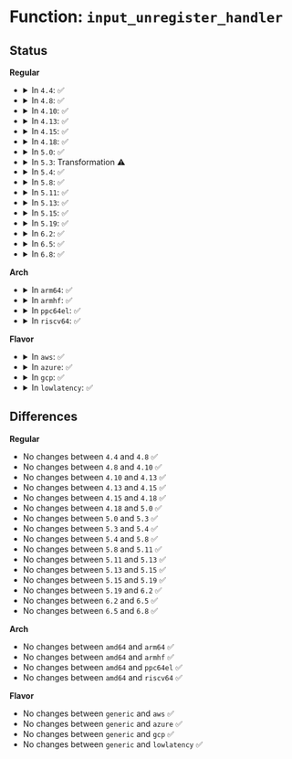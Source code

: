 # Function: <code>input_unregister_handler</code>

## Status
<b>Regular</b>
<ul>
<li>
<details>
<summary>In <code>4.4</code>: ✅</summary>

```c
void input_unregister_handler(struct input_handler *handler);
```

**Collision:** Unique Global

**Inline:** No

**Transformation:** False

**Instances:**

```
In drivers/input/input.c (ffffffff81667f70)
Location: drivers/input/input.c:2242
Inline: False
Direct callers:
  - drivers/tty/sysrq.c:sysrq_toggle_support
  - drivers/tty/serial/kgdboc.c:kgdboc_restore_input_helper
  - drivers/input/mousedev.c:mousedev_exit
  - drivers/input/evdev.c:evdev_exit
  - net/rfkill/input.c:rfkill_handler_exit
```
**Symbols:**

```
ffffffff81667f70-ffffffff81668038: input_unregister_handler (STB_GLOBAL)
```
</details>
</li>
<li>
<details>
<summary>In <code>4.8</code>: ✅</summary>

```c
void input_unregister_handler(struct input_handler *handler);
```

**Collision:** Unique Global

**Inline:** No

**Transformation:** False

**Instances:**

```
In drivers/input/input.c (ffffffff816c7ce0)
Location: drivers/input/input.c:2241
Inline: False
Direct callers:
  - drivers/tty/sysrq.c:sysrq_toggle_support
  - drivers/tty/serial/kgdboc.c:kgdboc_restore_input_helper
  - drivers/input/mousedev.c:mousedev_exit
  - drivers/input/evdev.c:evdev_exit
  - net/rfkill/input.c:rfkill_handler_exit
```
**Symbols:**

```
ffffffff816c7ce0-ffffffff816c7d9f: input_unregister_handler (STB_GLOBAL)
```
</details>
</li>
<li>
<details>
<summary>In <code>4.10</code>: ✅</summary>

```c
void input_unregister_handler(struct input_handler *handler);
```

**Collision:** Unique Global

**Inline:** No

**Transformation:** False

**Instances:**

```
In drivers/input/input.c (ffffffff816f5cd0)
Location: drivers/input/input.c:2241
Inline: False
Direct callers:
  - drivers/tty/sysrq.c:sysrq_toggle_support
  - drivers/tty/serial/kgdboc.c:kgdboc_restore_input_helper
  - drivers/input/mousedev.c:mousedev_exit
  - drivers/input/evdev.c:evdev_exit
  - net/rfkill/input.c:rfkill_handler_exit
```
**Symbols:**

```
ffffffff816f5cd0-ffffffff816f5d8f: input_unregister_handler (STB_GLOBAL)
```
</details>
</li>
<li>
<details>
<summary>In <code>4.13</code>: ✅</summary>

```c
void input_unregister_handler(struct input_handler *handler);
```

**Collision:** Unique Global

**Inline:** No

**Transformation:** False

**Instances:**

```
In drivers/input/input.c (ffffffff8170b830)
Location: drivers/input/input.c:2247
Inline: False
Direct callers:
  - drivers/tty/sysrq.c:sysrq_toggle_support
  - drivers/tty/serial/kgdboc.c:kgdboc_restore_input_helper
  - drivers/input/mousedev.c:mousedev_exit
  - drivers/input/evdev.c:evdev_exit
  - net/rfkill/input.c:rfkill_handler_exit
```
**Symbols:**

```
ffffffff8170b830-ffffffff8170b8e0: input_unregister_handler (STB_GLOBAL)
```
</details>
</li>
<li>
<details>
<summary>In <code>4.15</code>: ✅</summary>

```c
void input_unregister_handler(struct input_handler *handler);
```

**Collision:** Unique Global

**Inline:** No

**Transformation:** False

**Instances:**

```
In drivers/input/input.c (ffffffff8177c840)
Location: drivers/input/input.c:2240
Inline: False
Direct callers:
  - drivers/tty/sysrq.c:sysrq_toggle_support
  - drivers/tty/serial/kgdboc.c:kgdboc_restore_input_helper
  - drivers/input/mousedev.c:mousedev_exit
  - drivers/input/evdev.c:evdev_exit
  - net/rfkill/input.c:rfkill_handler_exit
```
**Symbols:**

```
ffffffff8177c840-ffffffff8177c8f5: input_unregister_handler (STB_GLOBAL)
```
</details>
</li>
<li>
<details>
<summary>In <code>4.18</code>: ✅</summary>

```c
void input_unregister_handler(struct input_handler *handler);
```

**Collision:** Unique Global

**Inline:** No

**Transformation:** False

**Instances:**

```
In drivers/input/input.c (ffffffff817bd8e0)
Location: drivers/input/input.c:2247
Inline: False
Direct callers:
  - drivers/tty/sysrq.c:sysrq_toggle_support
  - drivers/tty/serial/kgdboc.c:kgdboc_restore_input_helper
  - drivers/input/mousedev.c:mousedev_exit
  - drivers/input/evdev.c:evdev_exit
  - net/rfkill/input.c:rfkill_handler_exit
```
**Symbols:**

```
ffffffff817bd8e0-ffffffff817bd995: input_unregister_handler (STB_GLOBAL)
```
</details>
</li>
<li>
<details>
<summary>In <code>5.0</code>: ✅</summary>

```c
void input_unregister_handler(struct input_handler *handler);
```

**Collision:** Unique Global

**Inline:** No

**Transformation:** False

**Instances:**

```
In drivers/input/input.c (ffffffff817e4d40)
Location: drivers/input/input.c:2247
Inline: False
Direct callers:
  - drivers/tty/sysrq.c:sysrq_toggle_support
  - drivers/tty/serial/kgdboc.c:kgdboc_restore_input_helper
  - drivers/input/mousedev.c:mousedev_exit
  - drivers/input/evdev.c:evdev_exit
  - net/rfkill/input.c:rfkill_handler_exit
```
**Symbols:**

```
ffffffff817e4d40-ffffffff817e4df5: input_unregister_handler (STB_GLOBAL)
```
</details>
</li>
<li>
<details>
<summary>In <code>5.3</code>: Transformation ⚠️</summary>

```c
void input_unregister_handler(struct input_handler *handler);
```

**Collision:** Unique Global

**Inline:** No

**Transformation:** True

**Instances:**

```
In drivers/input/input.c (0)
Location: drivers/input/input.c:2243
Inline: False
Direct callers:
  - drivers/tty/sysrq.c:sysrq_toggle_support
  - drivers/tty/serial/kgdboc.c:kgdboc_restore_input_helper
  - drivers/input/mousedev.c:mousedev_exit
  - drivers/input/evdev.c:evdev_exit
  - net/rfkill/input.c:rfkill_handler_exit
```
**Symbols:**

```
ffffffff81828007-ffffffff8182801a: input_unregister_handler.cold (STB_LOCAL)
ffffffff818257a0-ffffffff81825855: input_unregister_handler (STB_GLOBAL)
```
</details>
</li>
<li>
<details>
<summary>In <code>5.4</code>: ✅</summary>

```c
void input_unregister_handler(struct input_handler *handler);
```

**Collision:** Unique Global

**Inline:** No

**Transformation:** False

**Instances:**

```
In drivers/input/input.c (ffffffff81856cd0)
Location: drivers/input/input.c:2319
Inline: False
Direct callers:
  - drivers/tty/sysrq.c:sysrq_toggle_support
  - drivers/tty/serial/kgdboc.c:kgdboc_restore_input_helper
  - drivers/input/mousedev.c:mousedev_exit
  - drivers/input/evdev.c:evdev_exit
  - net/rfkill/input.c:rfkill_handler_exit
```
**Symbols:**

```
ffffffff81856cd0-ffffffff81856d85: input_unregister_handler (STB_GLOBAL)
```
</details>
</li>
<li>
<details>
<summary>In <code>5.8</code>: ✅</summary>

```c
void input_unregister_handler(struct input_handler *handler);
```

**Collision:** Unique Global

**Inline:** No

**Transformation:** False

**Instances:**

```
In drivers/input/input.c (ffffffff81929f30)
Location: drivers/input/input.c:2317
Inline: False
Direct callers:
  - drivers/tty/serial/kgdboc.c:kgdboc_restore_input_helper
  - drivers/input/mousedev.c:mousedev_exit
  - drivers/input/evdev.c:evdev_exit
  - net/rfkill/input.c:rfkill_handler_exit
```
**Symbols:**

```
ffffffff81929f30-ffffffff81929fe5: input_unregister_handler (STB_GLOBAL)
```
</details>
</li>
<li>
<details>
<summary>In <code>5.11</code>: ✅</summary>

```c
void input_unregister_handler(struct input_handler *handler);
```

**Collision:** Unique Global

**Inline:** No

**Transformation:** False

**Instances:**

```
In drivers/input/input.c (ffffffff819314a0)
Location: drivers/input/input.c:2423
Inline: False
Direct callers:
  - drivers/tty/serial/kgdboc.c:kgdboc_restore_input_helper
  - drivers/input/mousedev.c:mousedev_exit
  - drivers/input/evdev.c:evdev_exit
  - net/rfkill/input.c:rfkill_handler_exit
```
**Symbols:**

```
ffffffff819314a0-ffffffff81931555: input_unregister_handler (STB_GLOBAL)
```
</details>
</li>
<li>
<details>
<summary>In <code>5.13</code>: ✅</summary>

```c
void input_unregister_handler(struct input_handler *handler);
```

**Collision:** Unique Global

**Inline:** No

**Transformation:** False

**Instances:**

```
In drivers/input/input.c (ffffffff81914ae0)
Location: drivers/input/input.c:2423
Inline: False
Direct callers:
  - drivers/tty/serial/kgdboc.c:kgdboc_restore_input_helper
  - drivers/input/mousedev.c:mousedev_exit
  - drivers/input/evdev.c:evdev_exit
  - net/rfkill/input.c:rfkill_handler_exit
```
**Symbols:**

```
ffffffff81914ae0-ffffffff81914b95: input_unregister_handler (STB_GLOBAL)
```
</details>
</li>
<li>
<details>
<summary>In <code>5.15</code>: ✅</summary>

```c
void input_unregister_handler(struct input_handler *handler);
```

**Collision:** Unique Global

**Inline:** No

**Transformation:** False

**Instances:**

```
In drivers/input/input.c (ffffffff819b6c70)
Location: drivers/input/input.c:2429
Inline: False
Direct callers:
  - drivers/tty/serial/kgdboc.c:kgdboc_restore_input_helper
  - drivers/input/mousedev.c:mousedev_exit
  - drivers/input/evdev.c:evdev_exit
  - net/rfkill/input.c:rfkill_handler_exit
```
**Symbols:**

```
ffffffff819b6c70-ffffffff819b6d25: input_unregister_handler (STB_GLOBAL)
```
</details>
</li>
<li>
<details>
<summary>In <code>5.19</code>: ✅</summary>

```c
void input_unregister_handler(struct input_handler *handler);
```

**Collision:** Unique Global

**Inline:** No

**Transformation:** False

**Instances:**

```
In drivers/input/input.c (ffffffff81b16700)
Location: drivers/input/input.c:2473
Inline: False
Direct callers:
  - drivers/tty/serial/kgdboc.c:kgdboc_restore_input_helper
  - drivers/input/mousedev.c:mousedev_exit
  - drivers/input/evdev.c:evdev_exit
  - net/rfkill/input.c:rfkill_handler_exit
```
**Symbols:**

```
ffffffff81b16700-ffffffff81b167c3: input_unregister_handler (STB_GLOBAL)
```
</details>
</li>
<li>
<details>
<summary>In <code>6.2</code>: ✅</summary>

```c
void input_unregister_handler(struct input_handler *handler);
```

**Collision:** Unique Global

**Inline:** No

**Transformation:** False

**Instances:**

```
In drivers/input/input.c (ffffffff81ca7a60)
Location: drivers/input/input.c:2485
Inline: False
Direct callers:
  - drivers/tty/serial/kgdboc.c:kgdboc_restore_input_helper
  - drivers/input/mousedev.c:mousedev_exit
  - drivers/input/evdev.c:evdev_exit
  - net/rfkill/input.c:rfkill_handler_exit
```
**Symbols:**

```
ffffffff81ca7a60-ffffffff81ca7b23: input_unregister_handler (STB_GLOBAL)
```
</details>
</li>
<li>
<details>
<summary>In <code>6.5</code>: ✅</summary>

```c
void input_unregister_handler(struct input_handler *handler);
```

**Collision:** Unique Global

**Inline:** No

**Transformation:** False

**Instances:**

```
In drivers/input/input.c (ffffffff81d0ef70)
Location: drivers/input/input.c:2484
Inline: False
Direct callers:
  - drivers/tty/serial/kgdboc.c:kgdboc_restore_input_helper
  - drivers/input/mousedev.c:mousedev_exit
  - drivers/input/evdev.c:evdev_exit
  - net/rfkill/input.c:rfkill_handler_exit
```
**Symbols:**

```
ffffffff81d0ef70-ffffffff81d0f033: input_unregister_handler (STB_GLOBAL)
```
</details>
</li>
<li>
<details>
<summary>In <code>6.8</code>: ✅</summary>

```c
void input_unregister_handler(struct input_handler *handler);
```

**Collision:** Unique Global

**Inline:** No

**Transformation:** False

**Instances:**

```
In drivers/input/input.c (ffffffff81dc4c90)
Location: drivers/input/input.c:2484
Inline: False
Direct callers:
  - drivers/tty/serial/kgdboc.c:kgdboc_restore_input_helper
  - drivers/input/mousedev.c:mousedev_exit
  - drivers/input/evdev.c:evdev_exit
  - net/rfkill/input.c:rfkill_handler_exit
```
**Symbols:**

```
ffffffff81dc4c90-ffffffff81dc4d53: input_unregister_handler (STB_GLOBAL)
```
</details>
</li>
</ul>
<b>Arch</b>
<ul>
<li>
<details>
<summary>In <code>arm64</code>: ✅</summary>

```c
void input_unregister_handler(struct input_handler *handler);
```

**Collision:** Unique Global

**Inline:** No

**Transformation:** False

**Instances:**

```
In drivers/input/input.c (ffff800010a95ef0)
Location: drivers/input/input.c:2319
Inline: False
Direct callers:
  - drivers/tty/sysrq.c:sysrq_toggle_support
  - drivers/tty/serial/kgdboc.c:kgdboc_restore_input_helper
  - drivers/input/mousedev.c:mousedev_exit
  - drivers/input/evdev.c:evdev_exit
  - net/rfkill/input.c:rfkill_handler_exit
```
**Symbols:**

```
ffff800010a95ef0-ffff800010a95fc0: input_unregister_handler (STB_GLOBAL)
```
</details>
</li>
<li>
<details>
<summary>In <code>armhf</code>: ✅</summary>

```c
void input_unregister_handler(struct input_handler *handler);
```

**Collision:** Unique Global

**Inline:** No

**Transformation:** False

**Instances:**

```
In drivers/input/input.c (c0b78bbc)
Location: drivers/input/input.c:2319
Inline: False
Direct callers:
  - drivers/tty/sysrq.c:sysrq_toggle_support
  - drivers/tty/serial/kgdboc.c:kgdboc_restore_input_helper
  - drivers/input/mousedev.c:mousedev_exit
  - drivers/input/evdev.c:evdev_exit
  - net/rfkill/input.c:rfkill_handler_exit
```
**Symbols:**

```
c0b78bbc-c0b78c94: input_unregister_handler (STB_GLOBAL)
```
</details>
</li>
<li>
<details>
<summary>In <code>ppc64el</code>: ✅</summary>

```c
void input_unregister_handler(struct input_handler *handler);
```

**Collision:** Unique Global

**Inline:** No

**Transformation:** False

**Instances:**

```
In drivers/input/input.c (c000000000b75500)
Location: drivers/input/input.c:2319
Inline: False
Direct callers:
  - drivers/tty/sysrq.c:sysrq_toggle_support
  - drivers/tty/serial/kgdboc.c:kgdboc_restore_input_helper
  - drivers/input/mousedev.c:mousedev_exit
  - drivers/input/evdev.c:evdev_exit
  - net/rfkill/input.c:rfkill_handler_exit
```
**Symbols:**

```
c000000000b75500-c000000000b75620: input_unregister_handler (STB_GLOBAL)
```
</details>
</li>
<li>
<details>
<summary>In <code>riscv64</code>: ✅</summary>

```c
void input_unregister_handler(struct input_handler *handler);
```

**Collision:** Unique Global

**Inline:** No

**Transformation:** False

**Instances:**

```
In drivers/input/input.c (ffffffe0006a79b8)
Location: drivers/input/input.c:2319
Inline: False
Direct callers:
  - drivers/tty/sysrq.c:sysrq_toggle_support
  - drivers/input/mousedev.c:mousedev_exit
  - drivers/input/evdev.c:evdev_exit
  - net/rfkill/input.c:rfkill_handler_exit
```
**Symbols:**

```
ffffffe0006a79b8-ffffffe0006a7a74: input_unregister_handler (STB_GLOBAL)
```
</details>
</li>
</ul>
<b>Flavor</b>
<ul>
<li>
<details>
<summary>In <code>aws</code>: ✅</summary>

```c
void input_unregister_handler(struct input_handler *handler);
```

**Collision:** Unique Global

**Inline:** No

**Transformation:** False

**Instances:**

```
In drivers/input/input.c (ffffffff8180bce0)
Location: drivers/input/input.c:2319
Inline: False
Direct callers:
  - drivers/tty/sysrq.c:sysrq_toggle_support
  - drivers/tty/serial/kgdboc.c:kgdboc_restore_input_helper
  - drivers/input/mousedev.c:mousedev_exit
  - drivers/input/evdev.c:evdev_exit
  - net/rfkill/input.c:rfkill_handler_exit
```
**Symbols:**

```
ffffffff8180bce0-ffffffff8180bd95: input_unregister_handler (STB_GLOBAL)
```
</details>
</li>
<li>
<details>
<summary>In <code>azure</code>: ✅</summary>

```c
void input_unregister_handler(struct input_handler *handler);
```

**Collision:** Unique Global

**Inline:** No

**Transformation:** False

**Instances:**

```
In drivers/input/input.c (ffffffff817d3450)
Location: drivers/input/input.c:2319
Inline: False
Direct callers:
  - drivers/tty/sysrq.c:sysrq_toggle_support
  - drivers/tty/serial/kgdboc.c:kgdboc_restore_input_helper
  - drivers/input/mousedev.c:mousedev_exit
  - drivers/input/evdev.c:evdev_exit
  - net/rfkill/input.c:rfkill_handler_exit
```
**Symbols:**

```
ffffffff817d3450-ffffffff817d3505: input_unregister_handler (STB_GLOBAL)
```
</details>
</li>
<li>
<details>
<summary>In <code>gcp</code>: ✅</summary>

```c
void input_unregister_handler(struct input_handler *handler);
```

**Collision:** Unique Global

**Inline:** No

**Transformation:** False

**Instances:**

```
In drivers/input/input.c (ffffffff8184ae60)
Location: drivers/input/input.c:2319
Inline: False
Direct callers:
  - drivers/tty/sysrq.c:sysrq_toggle_support
  - drivers/tty/serial/kgdboc.c:kgdboc_restore_input_helper
  - drivers/input/mousedev.c:mousedev_exit
  - drivers/input/evdev.c:evdev_exit
  - net/rfkill/input.c:rfkill_handler_exit
```
**Symbols:**

```
ffffffff8184ae60-ffffffff8184af15: input_unregister_handler (STB_GLOBAL)
```
</details>
</li>
<li>
<details>
<summary>In <code>lowlatency</code>: ✅</summary>

```c
void input_unregister_handler(struct input_handler *handler);
```

**Collision:** Unique Global

**Inline:** No

**Transformation:** False

**Instances:**

```
In drivers/input/input.c (ffffffff818660b0)
Location: drivers/input/input.c:2319
Inline: False
Direct callers:
  - drivers/tty/sysrq.c:sysrq_toggle_support
  - drivers/tty/serial/kgdboc.c:kgdboc_restore_input_helper
  - drivers/input/mousedev.c:mousedev_exit
  - drivers/input/evdev.c:evdev_exit
  - net/rfkill/input.c:rfkill_handler_exit
```
**Symbols:**

```
ffffffff818660b0-ffffffff81866165: input_unregister_handler (STB_GLOBAL)
```
</details>
</li>
</ul>

## Differences
<b>Regular</b>
<ul>
<li>
No changes between <code>4.4</code> and <code>4.8</code> ✅
</li>
<li>
No changes between <code>4.8</code> and <code>4.10</code> ✅
</li>
<li>
No changes between <code>4.10</code> and <code>4.13</code> ✅
</li>
<li>
No changes between <code>4.13</code> and <code>4.15</code> ✅
</li>
<li>
No changes between <code>4.15</code> and <code>4.18</code> ✅
</li>
<li>
No changes between <code>4.18</code> and <code>5.0</code> ✅
</li>
<li>
No changes between <code>5.0</code> and <code>5.3</code> ✅
</li>
<li>
No changes between <code>5.3</code> and <code>5.4</code> ✅
</li>
<li>
No changes between <code>5.4</code> and <code>5.8</code> ✅
</li>
<li>
No changes between <code>5.8</code> and <code>5.11</code> ✅
</li>
<li>
No changes between <code>5.11</code> and <code>5.13</code> ✅
</li>
<li>
No changes between <code>5.13</code> and <code>5.15</code> ✅
</li>
<li>
No changes between <code>5.15</code> and <code>5.19</code> ✅
</li>
<li>
No changes between <code>5.19</code> and <code>6.2</code> ✅
</li>
<li>
No changes between <code>6.2</code> and <code>6.5</code> ✅
</li>
<li>
No changes between <code>6.5</code> and <code>6.8</code> ✅
</li>
</ul>
<b>Arch</b>
<ul>
<li>
No changes between <code>amd64</code> and <code>arm64</code> ✅
</li>
<li>
No changes between <code>amd64</code> and <code>armhf</code> ✅
</li>
<li>
No changes between <code>amd64</code> and <code>ppc64el</code> ✅
</li>
<li>
No changes between <code>amd64</code> and <code>riscv64</code> ✅
</li>
</ul>
<b>Flavor</b>
<ul>
<li>
No changes between <code>generic</code> and <code>aws</code> ✅
</li>
<li>
No changes between <code>generic</code> and <code>azure</code> ✅
</li>
<li>
No changes between <code>generic</code> and <code>gcp</code> ✅
</li>
<li>
No changes between <code>generic</code> and <code>lowlatency</code> ✅
</li>
</ul>

